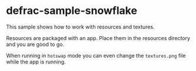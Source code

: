 defrac-sample-snowflake
=======================
This sample shows how to work with resources and textures. 

Resources are packaged with an app. Place them in the resources directory
and you are good to go.

When running in `hotswap` mode you can even change the `textures.png` file
while the app is running.
